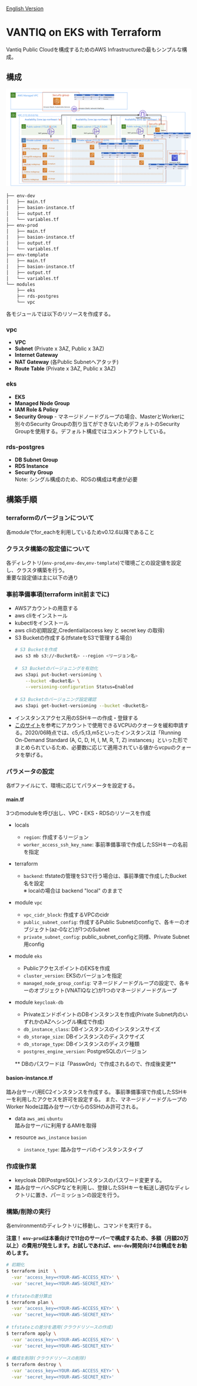 [English Version](readme_en.md)

# VANTIQ on EKS with Terraform
Vantiq Public Cloudを構成するためのAWS Infrastructureの最もシンプルな構成。

## 構成

![Configuration](imgs/terraform_aws_vantiq_config.png)

```
├── env-dev
│   ├── main.tf
│   ├── basion-instance.tf
│   ├── output.tf
│   └── variables.tf
├── env-prod
│   ├── main.tf
│   ├── basion-instance.tf
│   ├── output.tf
│   └── variables.tf
├── env-template
│   ├── main.tf
│   ├── basion-instance.tf
│   ├── output.tf
│   └── variables.tf
└── modules
    ├── eks
    ├── rds-postgres
    └── vpc
```


各モジュールでは以下のリソースを作成する。

### vpc
- **VPC**
- **Subnet** (Private x 3AZ, Public x 3AZ)
- **Internet Gateway**
- **NAT Gateway** (各Public Subnetへアタッチ)
- **Route Table** (Private x 3AZ, Public x 3AZ)

### eks
- **EKS**
- **Managed Node Group**
- **IAM Role & Policy**  
- **Security Group** -  マネージドノードグループの場合、MasterとWorkerに別々のSecurity Groupの割り当てができないためデフォルトのSecurity Groupを使用する。デフォルト構成ではコメントアウトしている。

### rds-postgres  
- **DB Subnet Group**
- **RDS Instance**
- **Security Group**  
Note: シングル構成のため、RDSの構成は考慮が必要

## 構築手順

### terraformのバージョンについて
各moduleでfor_eachを利用しているためv0.12.6以降であること

### クラスタ構築の設定値について
各ディレクトリ(`env-prod`,`env-dev`,`env-template`)で環境ごとの設定値を設定し、クラスタ構築を行う。  
重要な設定値は主に以下の通り

### 事前準備事項(terraform init前までに)
- AWSアカウントの用意する
- aws cliをインストール
- kubectlをインストール
- aws cliの初期設定,Credential(access key と secret key の取得)
- S3 Bucketの作成する(tfstateをS3で管理する場合)
  ```sh
  # S3 Bucketを作成
  aws s3 mb s3://<Bucket名> --region <リージョン名>

  #　S3 Bucketのバージョニングを有効化
  aws s3api put-bucket-versioning \
      --bucket <Bucket名> \
      --versioning-configuration Status=Enabled

  # S3 Bucketのバージョニング設定確認
  aws s3api get-bucket-versioning --bucket <Bucket名>
  ```
- インスタンスアクセス用のSSHキーの作成・登録する
- [このサイト](https://aws.amazon.com/jp/blogs/news/vcpu-based-on-demand-instance-limits-are-now-available-in-amazon-ec2/
)を参考にアカウントで使用できるVCPUのクオータを緩和申請する。2020/06時点では、c5,r5,t3,m5といったインスタンスは「Running On-Demand Standard (A, C, D, H, I, M, R, T, Z) instances」といった形でまとめられているため、必要数に応じて適用されている値からvcpuのクォータを挙げる。


### パラメータの設定
各tfファイルにて、環境に応じてパラメータを設定する。

#### main.tf  
3つのmoduleを呼び出し、VPC・EKS・RDSのリソースを作成  

- locals  
  - `region`: 作成するリージョン  
  - `worker_access_ssh_key_name`: 事前準備事項で作成したSSHキーの名前を指定


- terraform  
  - `backend`: tfstateの管理をS3で行う場合は、事前準備で作成したBucket名を設定  
  ※ localの場合は backend "local" のままで


- module `vpc`  
  - `vpc_cidr_block`: 作成するVPCのcidr  
  - `public_subnet_config`: 作成するPublic Subnetのconfigで、各キーのオブジェクト(az-0など)が1つのSubnet  
  - `private_subnet_config`: public_subnet_configと同様、Private Subnet用config


- module `eks`  
  - PublicアクセスポイントのEKSを作成  
  - `cluster_version`: EKSのバージョンを指定  
  - `managed_node_group_config`: マネージドノードグループの設定で、各キーのオブジェクト(VNATIQなど)が1つのマネージドノードグループ  


- module `keycloak-db`  
  - PrivateエンドポイントのDBインスタンスを作成(Private Subnet内のいずれかのAZへシングル構成で作成)  
  - `db_instance_class`: DBインスタンスのインスタンスサイズ  
  - `db_storage_size`: DBインスタンスのディスクサイズ  
  - `db_storage_type`: DBインスタンスのディスク種類  
  - `postgres_engine_version`: PostgreSQLのバージョン  

  ** DBのパスワードは「Passw0rd」で作成されるので、作成後変更**


#### basion-instance.tf  
踏み台サーバ用EC2インスタンスを作成する。
事前準備事項で作成したSSHキーを利用したアクセスを許可を設定する。
また、マネージドノードグループのWorker Nodeは踏み台サーバからのSSHのみ許可される。

- data `aws_ami` `ubuntu`  
踏み台サーバに利用するAMIを取得


- resource `aws_instance` `basion`  
  - `instance_type`: 踏み台サーバのインスタンスタイプ


### 作成後作業
- keycloak DB(PostgreSQL)インスタンスのパスワード変更する。
- 踏み台サーバへSCPなどを利用し、登録したSSHキーを転送し適切なディレクトリに置き、パーミッションの設定を行う。


### 構築/削除の実行
各environmentのディレクトリに移動し、コマンドを実行する。

**注意！ `env-prod`は本番向けで11台のサーバーで構成するため、多額（月額20万以上）の費用が発生します。お試しであれば、`env-dev`開発向け4台構成をお勧めします。**

```bash
# 初期化
$ terraform init  \
  -var 'access_key=<YOUR-AWS-ACCESS_KEY>' \
  -var 'secret_key=<YOUR-AWS-SECRET_KEY>'

# tfstateの差分算出
$ terraform plan \
  -var 'access_key=<YOUR-AWS-ACCESS_KEY>' \
  -var 'secret_key=<YOUR-AWS-SECRET_KEY>'

# tfstateとの差分を適用(クラウドリソースの作成)
$ terraform apply \
  -var 'access_key=<YOUR-AWS-ACCESS_KEY>' \
  -var 'secret_key=<YOUR-AWS-SECRET_KEY>'

# 構成を削除(クラウドリソースの削除)
$ terraform destroy \
  -var 'access_key=<YOUR-AWS-ACCESS_KEY>' \
  -var 'secret_key=<YOUR-AWS-SECRET_KEY>'
```
